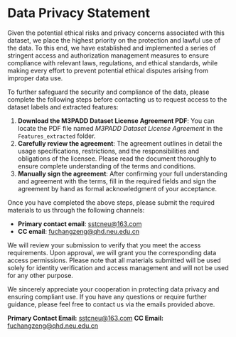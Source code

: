 # Data Privacy Statement 
Given the potential ethical risks and privacy concerns associated with this dataset, we place the highest priority on the protection and lawful use of the data. To this end, we have established and implemented a series of stringent access and authorization management measures to ensure compliance with relevant laws, regulations, and ethical standards, while making every effort to prevent potential ethical disputes arising from improper data use.  

To further safeguard the security and compliance of the data, please complete the following steps before contacting us to request access to the dataset labels and extracted features:  

1. **Download the M3PADD Dataset License Agreement PDF**: You can locate the PDF file named *M3PADD Dataset License Agreement* in the `Features_extracted` folder.  
2. **Carefully review the agreement**: The agreement outlines in detail the usage specifications, restrictions, and the responsibilities and obligations of the licensee. Please read the document thoroughly to ensure complete understanding of the terms and conditions.  
3. **Manually sign the agreement**: After confirming your full understanding and agreement with the terms, fill in the required fields and sign the agreement by hand as formal acknowledgment of your acceptance.  

Once you have completed the above steps, please submit the required materials to us through the following channels:  
- **Primary contact email**: sstcneu@163.com  
- **CC email**: fuchangzeng@qhd.neu.edu.cn  

We will review your submission to verify that you meet the access requirements. Upon approval, we will grant you the corresponding data access permissions. Please note that all materials submitted will be used solely for identity verification and access management and will not be used for any other purpose.  

We sincerely appreciate your cooperation in protecting data privacy and ensuring compliant use. If you have any questions or require further guidance, please feel free to contact us via the emails provided above.  

**Primary Contact Email:** sstcneu@163.com
**CC Email:** fuchangzeng@qhd.neu.edu.cn



